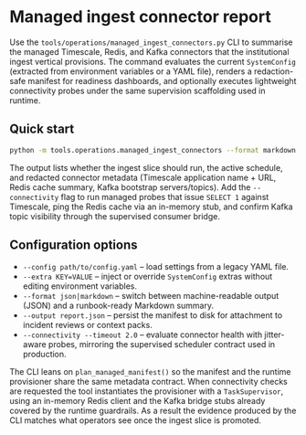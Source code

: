 # Managed ingest connector report

Use the `tools/operations/managed_ingest_connectors.py` CLI to summarise the
managed Timescale, Redis, and Kafka connectors that the institutional ingest
vertical provisions.  The command evaluates the current `SystemConfig`
(extracted from environment variables or a YAML file), renders a redaction-safe
manifest for readiness dashboards, and optionally executes lightweight
connectivity probes under the same supervision scaffolding used in runtime.

## Quick start

```bash
python -m tools.operations.managed_ingest_connectors --format markdown
```

The output lists whether the ingest slice should run, the active schedule, and
redacted connector metadata (Timescale application name + URL, Redis cache
summary, Kafka bootstrap servers/topics).  Add the `--connectivity` flag to run
managed probes that issue `SELECT 1` against Timescale, ping the Redis cache via
an in-memory stub, and confirm Kafka topic visibility through the supervised
consumer bridge.

## Configuration options

- `--config path/to/config.yaml` – load settings from a legacy YAML file.
- `--extra KEY=VALUE` – inject or override `SystemConfig` extras without editing
  environment variables.
- `--format json|markdown` – switch between machine-readable output (JSON) and a
  runbook-ready Markdown summary.
- `--output report.json` – persist the manifest to disk for attachment to
  incident reviews or context packs.
- `--connectivity --timeout 2.0` – evaluate connector health with jitter-aware
  probes, mirroring the supervised scheduler contract used in production.

The CLI leans on `plan_managed_manifest()` so the manifest and the runtime
provisioner share the same metadata contract.  When connectivity checks are
requested the tool instantiates the provisioner with a `TaskSupervisor`, using
an in-memory Redis client and the Kafka bridge stubs already covered by the
runtime guardrails.  As a result the evidence produced by the CLI matches what
operators see once the ingest slice is promoted.
